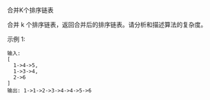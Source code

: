 合并K个排序链表

合并 k 个排序链表，返回合并后的排序链表。请分析和描述算法的复杂度。

示例 1:
```
输入:
[
  1->4->5,
  1->3->4,
  2->6
]
输出: 1->1->2->3->4->4->5->6
```